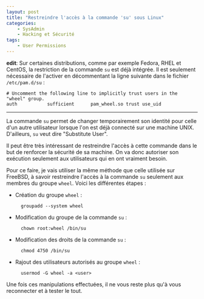 ```yaml
---
layout: post
title: "Restreindre l'accès à la commande 'su' sous Linux"
categories:
    - SysAdmin
    - Hacking et Sécurité
tags:
    - User Permissions
---
```

**edit**: Sur certaines distributions, comme par exemple Fedora, RHEL et CentOS, la restriction de la commande `su` est déjà intégrée. Il est seulement nécessaire de l'activer en décommentant la ligne suivante dans le fichier `/etc/pam.d/su` :

    # Uncomment the following line to implicitly trust users in the "wheel" group.
    auth           sufficient      pam_wheel.so trust use_uid

* * *

La commande `su` permet de changer temporairement son identité pour celle d'un autre utilisateur lorsque l'on est déjà connecté sur une machine UNIX. D'ailleurs, `su` veut dire "Substitute User".

Il peut être très intéressant de restreindre l'accès à cette commande dans le but de renforcer la sécurité de sa machine. On va donc autoriser son exécution seulement aux utilisateurs qui en ont vraiment besoin.

<!--more-->

Pour ce faire, je vais utiliser la même méthode que celle utilisée sur FreeBSD, à savoir restreindre l'accès à la commande `su` seulement aux membres du groupe `wheel`. Voici les différentes étapes :

* Création du groupe `wheel` :

        groupadd --system wheel

* Modification du groupe de la commande `su` :

        chown root:wheel /bin/su

* Modification des droits de la commande `su` :

        chmod 4750 /bin/su

* Rajout des utilisateurs autorisés au groupe `wheel` :

        usermod -G wheel -a <user>

Une fois ces manipulations effectuées, il ne vous reste plus qu'à vous reconnecter et à tester le tout.
